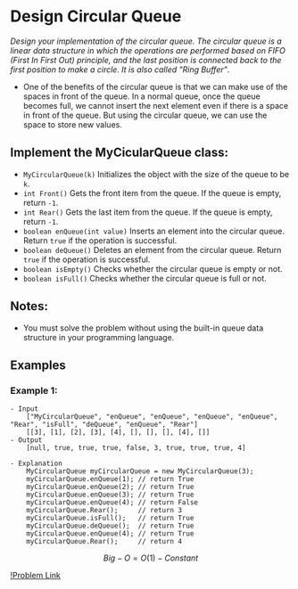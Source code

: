 # Design Circular Queue

_Design your implementation of the circular queue. The circular queue is a linear data structure in which the operations are performed based on FIFO (First In First Out) principle, and the last position is connected back to the first position to make a circle. It is also called "Ring Buffer"_.
- One of the benefits of the circular queue is that we can make use of the spaces in front of the queue. In a normal queue, once the queue becomes full, we cannot insert the next element even if there is a space in front of the queue. But using the circular queue, we can use the space to store new values.

## Implement the MyCicularQueue class:

- `MyCircularQueue(k)` Initializes the object with the size of the queue to be `k`.
- `int Front()` Gets the front item from the queue. If the queue is empty, return `-1`.
- `int Rear()` Gets the last item from the queue. If the queue is empty, return `-1`.
- `boolean enQueue(int value)` Inserts an element into the circular queue. Return `true` if the operation is successful.
- `boolean deQueue()` Deletes an element from the circular queue. Return `true` if the operation is successful.
- `boolean isEmpty()` Checks whether the circular queue is empty or not.
- `boolean isFull()` Checks whether the circular queue is full or not.


## Notes:

- You must solve the problem without using the built-in queue data structure in your programming language. 

## Examples

### Example 1:

    - Input
        ["MyCircularQueue", "enQueue", "enQueue", "enQueue", "enQueue", "Rear", "isFull", "deQueue", "enQueue", "Rear"]
        [[3], [1], [2], [3], [4], [], [], [], [4], []]
    - Output
        [null, true, true, true, false, 3, true, true, true, 4]

    - Explanation
        MyCircularQueue myCircularQueue = new MyCircularQueue(3);
        myCircularQueue.enQueue(1); // return True
        myCircularQueue.enQueue(2); // return True
        myCircularQueue.enQueue(3); // return True
        myCircularQueue.enQueue(4); // return False
        myCircularQueue.Rear();     // return 3
        myCircularQueue.isFull();   // return True
        myCircularQueue.deQueue();  // return True
        myCircularQueue.enQueue(4); // return True
        myCircularQueue.Rear();     // return 4

$$Big-O = O(1) - Constant$$

[!Problem Link](https://leetcode.com/problems/design-circular-queue/)
